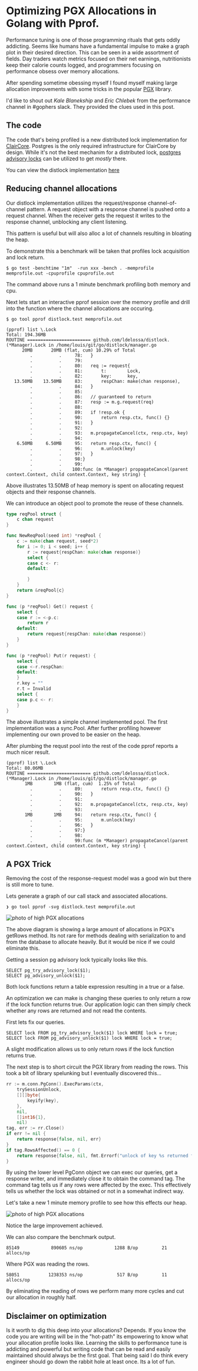 # Optimizing PGX Allocations in Golang with Pprof.

Performance tuning is one of those programming rituals that gets oddly addicting. 
Seems like humans have a fundamental impulse to make a graph plot in their desired direction. 
This can be seen in a wide assortment of fields.
Day traders watch metrics focused on their net earnings, nutritionists keep their calorie counts logged, and programmers focusing on performance obsess over memory allocations.

After spending sometime obessing myself I found myself making large allocation improvements with some tricks in the popular [PGX](https://github.com/jackc/pgx) library.

I'd like to shout out *Kale Blanekship* and *Eric Chlebek* from the performance channel in #gophers slack. They provided the clues used in this post.

## The code

The code that's being profiled is a new distributed lock implementation for [ClairCore](https://github.com/quay/claircore/). 
Postgres is the only required infrastructure for ClairCore by design.
While it's not the best mechanim for a distributed lock, [postgres advisory locks](https://www.postgresql.org/docs/9.1/explicit-locking.html) can be utilized to get *mostly* there.

You can view the distlock implementation [here](https://github.com/ldelossa/distlock)

## Reducing channel allocations

Our distlock implementation utilizes the request/response channel-of-channel pattern.
A request object with a response channel is pushed onto a request channel. 
When the receiver gets the request it writes to the response channel, unblocking any client listening.

This pattern is useful but will also alloc a lot of channels resulting in bloating the heap.

To demonstrate this a benchmark will be taken that profiles lock acquisition and lock return. 

```shell
$ go test -benchtime "1m"  -run xxx -bench . -memprofile memprofile.out -cpuprofile cpuprofile.out
```
The command above runs a 1 minute benchmark profiling both memory and cpu.

Next lets start an interactive pprof session over the memory profile and drill into the function where the channel allocations are occuring.

```shell
$ go tool pprof distlock.test memprofile.out

(pprof) list \.Lock
Total: 194.36MB
ROUTINE ======================== github.com/ldelossa/distlock.(*Manager).Lock in /home/louis/git/go/distlock/manager.go
      20MB       20MB (flat, cum) 10.29% of Total
         .          .     78:	}
         .          .     79:
         .          .     80:	req := request{
         .          .     81:		t:        Lock,
         .          .     82:		key:      key,
   13.50MB    13.50MB     83:		respChan: make(chan response),
         .          .     84:	}
         .          .     85:
         .          .     86:	// guaranteed to return
         .          .     87:	resp := m.g.request(req)
         .          .     88:
         .          .     89:	if !resp.ok {
         .          .     90:		return resp.ctx, func() {}
         .          .     91:	}
         .          .     92:
         .          .     93:	m.propagateCancel(ctx, resp.ctx, key)
         .          .     94:
    6.50MB     6.50MB     95:	return resp.ctx, func() {
         .          .     96:		m.unlock(key)
         .          .     97:	}
         .          .     98:}
         .          .     99:
         .          .    100:func (m *Manager) propagateCancel(parent context.Context, child context.Context, key string) {
```

Above illustrates 13.50MB of heap memory is spent on allocating request objects and their response channels. 

We can introduce an object pool to promote the reuse of these channels. 

```go
type reqPool struct {
	c chan request
}

func NewReqPool(seed int) *reqPool {
	c := make(chan request, seed*2)
	for i := 0; i < seed; i++ {
		r := request{respChan: make(chan response)}
		select {
		case c <- r:
		default:

		}
	}
	return &reqPool{c}
}

func (p *reqPool) Get() request {
	select {
	case r := <-p.c:
		return r
	default:
		return request{respChan: make(chan response)}
	}
}

func (p *reqPool) Put(r request) {
	select {
	case <-r.respChan:
	default:
	}
	r.key = ""
	r.t = Invalid
	select {
	case p.c <- r:
	}
}
```

The above illustrates a simple channel implemented pool.
The first implementation was a sync.Pool.
After further profiling however implementing our own proved to be easier on the heap.

After plumbing the requst pool into the rest of the code pprof reports a much nicer result.

```
(pprof) list \.Lock
Total: 80.06MB
ROUTINE ======================== github.com/ldelossa/distlock.(*Manager).Lock in /home/louis/git/go/distlock/manager.go
       1MB        1MB (flat, cum)  1.25% of Total
         .          .     89:		return resp.ctx, func() {}
         .          .     90:	}
         .          .     91:
         .          .     92:	m.propagateCancel(ctx, resp.ctx, key)
         .          .     93:
       1MB        1MB     94:	return resp.ctx, func() {
         .          .     95:		m.unlock(key)
         .          .     96:	}
         .          .     97:}
         .          .     98:
         .          .     99:func (m *Manager) propagateCancel(parent context.Context, child context.Context, key string) {

```

## A PGX Trick

Removing the cost of the response-request model was a good win but there is still more to tune.

Lets generate a graph of our call stack and associated allocations.
```
❯ go tool pprof -svg distlock.test memprofile.out
```

![photo of high PGX allocations](/profile001.png)

The above diagram is showing a large amount of allocations in PGX's getRows method. 
Its not rare for methods dealing with serialization to and from the database to allocate heavily.
But it would be nice if we could eliminate this.

Getting a session pg advisory lock typically looks like this.
```
SELECT pg_try_advisory_lock($1);
SELECT pg_advisory_unlock($1);
```

Both lock functions return a table expression resulting in a true or a false. 

An optimization we can make is changing these queries to only return a row if the lock function returns true.
Our application logic can then simply check whether any rows are returned and not read the contents. 

First lets fix our queries.
```
SELECT lock FROM pg_try_advisory_lock($1) lock WHERE lock = true;
SELECT lock FROM pg_advisory_unlock($1) lock WHERE lock = true;
```

A slight modification allows us to only return rows if the lock function returns true.

The next step is to short circuit the PGX library from reading the rows. 
This took a bit of library spelunking but I eventually discovered this...

```go
rr := m.conn.PgConn().ExecParams(ctx,
    trySessionUnlock,
    [][]byte{
        keyify(key),
    },
    nil,
    []int16{1},
    nil)
tag, err := rr.Close()
if err != nil {
    return response{false, nil, err}
}
if tag.RowsAffected() == 0 {
    return response{false, nil, fmt.Errorf("unlock of key %s returned false", key)}
}
```

By using the lower level PgConn object we can exec our queries, get a response writer, and immediately close it to obtain the command tag.
The command tag tells us if any rows were affected by the exec. This effectively tells us whether the lock was obtained or not in a somewhat indirect way.

Let's take a new 1 minute memory profile to see how this effects our heap.

![photo of high PGX allocations](/profile002.png)

Notice the large improvement achieved.

We can also compare the benchmark output.

```
85149            890605 ns/op            1288 B/op         21 allocs/op
```
Where PGX was reading the rows.

```
58051           1238353 ns/op             517 B/op         11 allocs/op
```

By eliminating the reading of rows we perform many more cycles and cut our allocation in roughly half.

## Disclaimer on optimization

Is it worth to dig this deep into your allocations? Depends.
If you know the code you are writing will be in the "hot-path" its empowering to know what your allocation profile looks like.
Learning the skills to performance tune is addicting and powerful but writing code that can be read and easily maintained should always be the first goal.
That being said I do think every engineer should go down the rabbit hole at least once. Its a lot of fun.

